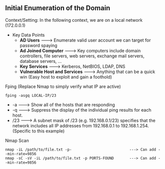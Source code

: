 
## Initial Enumeration of the Domain

Context/Setting:
	In the following context, we are on a local network (172.0.0.1)

- Key Data Points
	- **AD Users**                                      ---> Enumerate valid user account we can target for password spaying
	- **Ad Joined Computer**                   ---> Key computers include domain controllers, file servers, web servers, exchange mail servers, database servers, ...
	- **Key Services**                                ---> Kerberos, NetBIOS, LDAP, DNS
	- **Vulnerable Host and Services**    ---> Anything that can be a quick win (Easy host to exploit and gain a foothold)


Fping (Replace Nmap  to simply verify what IP are active)
```
fping -asgq LOCAL-IP/23
```

- -a                    ---> Show all of the hosts that are responding
- -q                    ---> Suppress the display of the individual ping results for each host.
- /23                  ---> A subnet mask of /23 (e.g. 192.168.0.1/23) specifies that the network includes all IP addresses from 192.168.0.1 to 192.168.1.254. (Specific to this example)


Nmap Scan
```
nmap -iL /path/to/file.txt -p-                          ---> Can add --min-rate=9856
nmap -sC -sV -iL /path/to/file.txt -p PORTS-FOUND       ---> Can add --min-rate=9856
```